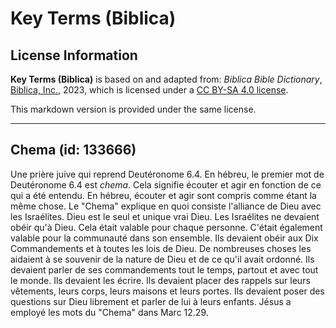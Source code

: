 # Key Terms (Biblica)

## License Information

**Key Terms (Biblica)** is based on and adapted from: _Biblica Bible Dictionary_, [Biblica, Inc.](https://www.biblica.com/), 2023, which is licensed under a [CC BY-SA 4.0 license](https://creativecommons.org/licenses/by-sa/4.0/legalcode.en).

This markdown version is provided under the same license.



--------------------------------

## Chema (id: 133666)

Une prière juive qui reprend Deutéronome 6\.4\. En hébreu, le premier mot de Deutéronome 6\.4 est *chema*. Cela signifie écouter et agir en fonction de ce qui a été entendu. En hébreu, écouter et agir sont compris comme étant la même chose. Le "Chema" explique en quoi consiste l'alliance de Dieu avec les Israélites. Dieu est le seul et unique vrai Dieu. Les Israélites ne devaient obéir qu'à Dieu. Cela était valable pour chaque personne. C'était également valable pour la communauté dans son ensemble. Ils devaient obéir aux Dix Commandements et à toutes les lois de Dieu. De nombreuses choses les aidaient à se souvenir de la nature de Dieu et de ce qu'il avait ordonné. Ils devaient parler de ses commandements tout le temps, partout et avec tout le monde. Ils devaient les écrire. Ils devaient placer des rappels sur leurs vêtements, leurs corps, leurs maisons et leurs portes. Ils devaient poser des questions sur Dieu librement et parler de lui à leurs enfants. Jésus a employé les mots du "Chema" dans Marc 12\.29\.


